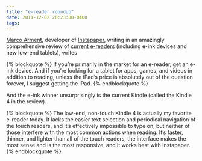 ```yaml
---
title: "e-reader roundup"
date: 2011-12-02 20:23:00-0400
tags: 
---
```


[Marco Arment](http://www.marco.org), developer of [Instapaper](http://www.instapaper.com/), writing in an amazingly comprehensive review of [current e-readers](http://www.marco.org/2011/12/02/kindle-touch-vs-nook-simple-touch-kobo-touch-kindle-4) (including e-ink devices and new low-end tablets), writes

{% blockquote %}
If you’re primarily in the market for an e-reader, get an e-ink device. And if you’re looking for a tablet for apps, games, and videos in addition to reading, unless the iPad’s price is absolutely out of the question forever, I suggest getting the iPad.
{% endblockquote %}

And the e-ink winner unsurprisingly is the current Kindle (called the Kindle 4 in the review).

{% blockquote %}
The low-end, non-touch Kindle 4 is actually my favorite e-reader today. It lacks the easier text selection and periodical navigation of the touch readers, and it’s effectively impossible to type on, but neither of those interfere with the most common actions when reading. It’s faster, thinner, and lighter than all of the touch readers, the interface makes the most sense and is the most responsive, and it works best with Instapaper.
{% endblockquote %}
